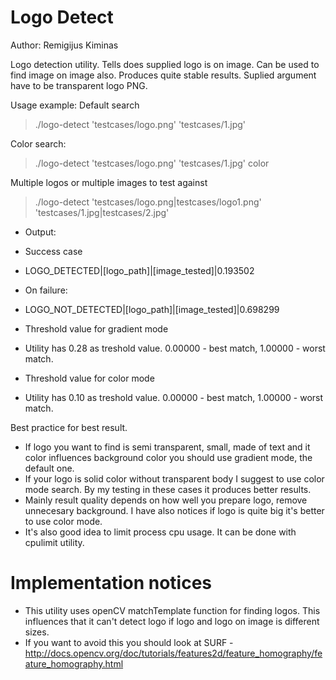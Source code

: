 Logo Detect
==========
Author: Remigijus Kiminas


Logo detection utility. Tells does supplied logo is on image. Can be used to find image on image also. Produces quite stable results. Suplied argument have to be transparent logo PNG.

Usage example:
Default search
> ./logo-detect 'testcases/logo.png' 'testcases/1.jpg'

Color search:
> ./logo-detect 'testcases/logo.png' 'testcases/1.jpg' color

Multiple logos or multiple images to test against
> ./logo-detect 'testcases/logo.png|testcases/logo1.png' 'testcases/1.jpg|testcases/2.jpg'


 * Output:
  * Success case
  * LOGO_DETECTED|[logo_path]|[image_tested]|0.193502
  * On failure:
  * LOGO_NOT_DETECTED|[logo_path]|[image_tested]|0.698299


 * Threshold value for gradient mode
  * Utility has 0.28 as treshold value. 0.00000 - best match, 1.00000 - worst match.
 * Threshold value for color mode
  * Utility has 0.10 as treshold value. 0.00000 - best match, 1.00000 - worst match.


Best practice for best result.
 * If logo you want to find is semi transparent, small, made of text and it color influences background color you should use gradient mode, the default one.
 * If your logo is solid color without transparent body I suggest to use color mode search. By my testing in these cases it produces better results.
 * Mainly result quality depends on how well you prepare logo, remove unnecesary background. I have also notices if logo is quite big it's better to use color mode.
 * It's also good idea to limit process cpu usage. It can be done with cpulimit utility.

Implementation notices
==
 * This utility uses openCV matchTemplate function for finding logos. This influences that it can't detect logo if logo and logo on image is different sizes.
 * If you want to avoid this you should look at SURF - http://docs.opencv.org/doc/tutorials/features2d/feature_homography/feature_homography.html
